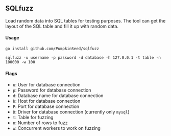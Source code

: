 ## SQLfuzz

Load random data into SQL tables for testing purposes. The tool can get the layout of the SQL table and fill it up with random data. 

#### Usage

```
go install github.com/PumpkinSeed/sqlfuzz
```

```
sqlfuzz -u username -p password -d database -h 127.0.0.1 -t table -n 100000 -w 100
```

#### Flags

- `u`: User for database connection
- `p`: Password for database connection
- `d`: Database name for database connection
- `h`: Host for database connection
- `P`: Port for database connection
- `D`: Driver for database connection (currently only `mysql`)
- `t`: Table for fuzzing
- `n`: Number of rows to fuzz
- `w`: Concurrent workers to work on fuzzing